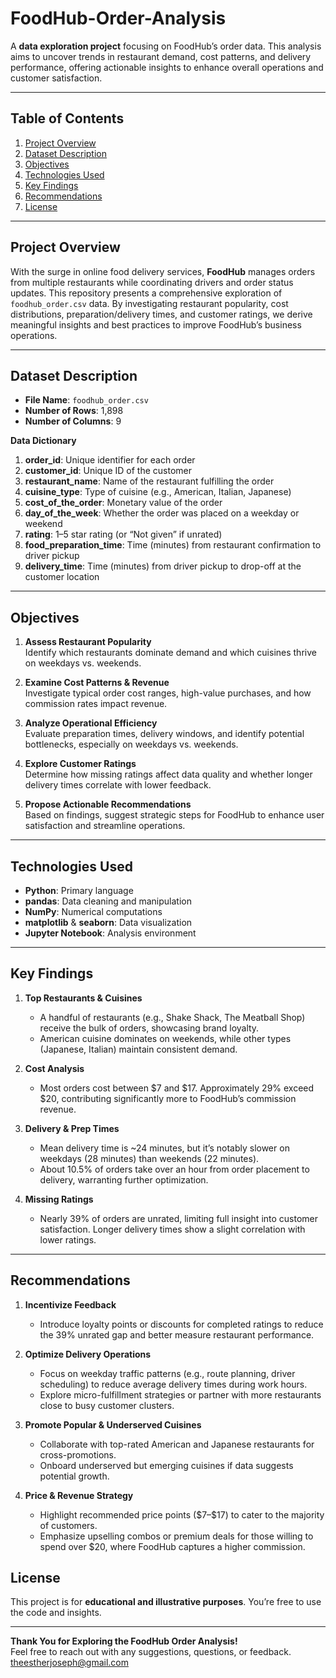 # FoodHub-Order-Analysis
A **data exploration project** focusing on FoodHub’s order data. This analysis aims to uncover trends in restaurant demand, cost patterns, and delivery performance, offering actionable insights to enhance overall operations and customer satisfaction.

---

## Table of Contents
1. [Project Overview](#project-overview)  
2. [Dataset Description](#dataset-description)  
3. [Objectives](#objectives)  
4. [Technologies Used](#technologies-used)  
5. [Key Findings](#key-findings)  
6. [Recommendations](#recommendations)  
7. [License](#license)

---

## Project Overview

With the surge in online food delivery services, **FoodHub** manages orders from multiple restaurants while coordinating drivers and order status updates. This repository presents a comprehensive exploration of `foodhub_order.csv` data. By investigating restaurant popularity, cost distributions, preparation/delivery times, and customer ratings, we derive meaningful insights and best practices to improve FoodHub’s business operations.

---

## Dataset Description

- **File Name**: `foodhub_order.csv`  
- **Number of Rows**: 1,898  
- **Number of Columns**: 9  

**Data Dictionary**  
1. **order_id**: Unique identifier for each order  
2. **customer_id**: Unique ID of the customer  
3. **restaurant_name**: Name of the restaurant fulfilling the order  
4. **cuisine_type**: Type of cuisine (e.g., American, Italian, Japanese)  
5. **cost_of_the_order**: Monetary value of the order  
6. **day_of_the_week**: Whether the order was placed on a weekday or weekend  
7. **rating**: 1–5 star rating (or “Not given” if unrated)  
8. **food_preparation_time**: Time (minutes) from restaurant confirmation to driver pickup  
9. **delivery_time**: Time (minutes) from driver pickup to drop-off at the customer location  

---

## Objectives

1. **Assess Restaurant Popularity**  
   Identify which restaurants dominate demand and which cuisines thrive on weekdays vs. weekends.  

2. **Examine Cost Patterns & Revenue**  
   Investigate typical order cost ranges, high-value purchases, and how commission rates impact revenue.  

3. **Analyze Operational Efficiency**  
   Evaluate preparation times, delivery windows, and identify potential bottlenecks, especially on weekdays vs. weekends.  

4. **Explore Customer Ratings**  
   Determine how missing ratings affect data quality and whether longer delivery times correlate with lower feedback.

5. **Propose Actionable Recommendations**  
   Based on findings, suggest strategic steps for FoodHub to enhance user satisfaction and streamline operations.

---

## Technologies Used

- **Python**: Primary language  
- **pandas**: Data cleaning and manipulation  
- **NumPy**: Numerical computations  
- **matplotlib** & **seaborn**: Data visualization  
- **Jupyter Notebook**: Analysis environment

---

## Key Findings

1. **Top Restaurants & Cuisines**  
   - A handful of restaurants (e.g., Shake Shack, The Meatball Shop) receive the bulk of orders, showcasing brand loyalty.  
   - American cuisine dominates on weekends, while other types (Japanese, Italian) maintain consistent demand.

2. **Cost Analysis**  
   - Most orders cost between \$7 and \$17. Approximately 29% exceed \$20, contributing significantly more to FoodHub’s commission revenue.  

3. **Delivery & Prep Times**  
   - Mean delivery time is ~24 minutes, but it’s notably slower on weekdays (28 minutes) than weekends (22 minutes).  
   - About 10.5% of orders take over an hour from order placement to delivery, warranting further optimization.

4. **Missing Ratings**  
   - Nearly 39% of orders are unrated, limiting full insight into customer satisfaction. Longer delivery times show a slight correlation with lower ratings.

---

## Recommendations

1. **Incentivize Feedback**  
   - Introduce loyalty points or discounts for completed ratings to reduce the 39% unrated gap and better measure restaurant performance.

2. **Optimize Delivery Operations**  
   - Focus on weekday traffic patterns (e.g., route planning, driver scheduling) to reduce average delivery times during work hours.  
   - Explore micro-fulfillment strategies or partner with more restaurants close to busy customer clusters.

3. **Promote Popular & Underserved Cuisines**  
   - Collaborate with top-rated American and Japanese restaurants for cross-promotions.  
   - Onboard underserved but emerging cuisines if data suggests potential growth.

4. **Price & Revenue Strategy**  
   - Highlight recommended price points (\$7–\$17) to cater to the majority of customers.  
   - Emphasize upselling combos or premium deals for those willing to spend over \$20, where FoodHub captures a higher commission.


## License

This project is for **educational and illustrative purposes**. You’re free to use the code and insights.

---

**Thank You for Exploring the FoodHub Order Analysis!**  
Feel free to reach out with any suggestions, questions, or feedback.
theestherjoseph@gmail.com
